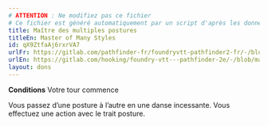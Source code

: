 ```yaml
---
# ATTENTION : Ne modifiez pas ce fichier
# Ce fichier est généré automatiquement par un script d'après les données du module Foundry VTT officiel et de sa traduction
title: Maître des multiples postures
titleEn: Master of Many Styles
id: qX9ZtfaAj6rxrVA7
urlFr: https://gitlab.com/pathfinder-fr/foundryvtt-pathfinder2-fr/-/blob/master/data/feats/qX9ZtfaAj6rxrVA7.htm
urlEn: https://gitlab.com/hooking/foundry-vtt---pathfinder-2e/-/blob/master/packs/data/feats.db/master-of-many-styles.json
layout: dons
---
```

**Conditions** Votre tour commence

Vous passez d’une posture à l’autre en une danse incessante. Vous effectuez une action avec le trait posture.
